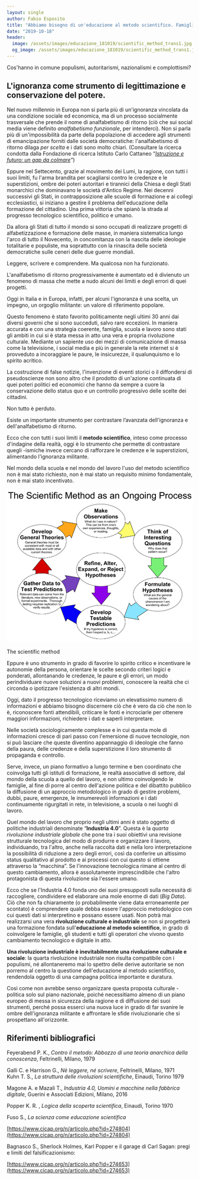 ```yaml
---
layout: single
author: Fabio Esposito
title: "Abbiamo bisogno di un'educazione al metodo scientifico. Famiglia, scuola e lavoro 4.0"
date: "2019-10-18"
header:
  image: /assets/images/educazione_181019/scientific_method_trans1.jpg
  og_image: /assets/images/educazione_181019/scientific_method_trans1.jpg
---
```


Cos'hanno in comune populismi, autoritarismi, nazionalismi e complottismi? 

## L'ignoranza come strumento di legittimazione e conservazione del potere.

Nel nuovo millennio in Europa non si parla più di un'ignoranza vincolata da una condizione sociale ed economica, ma di un processo socialmente trasversale che prende il nome di analfabetismo di ritorno (ciò che sui social media viene definito _analfabetismo funzionale_, per intenderci). Non si parla più di un'impossibilità da parte della popolazione di accedere agli strumenti di emancipazione forniti dalle società democratiche: l'analfabetismo di ritorno dilaga _per scelta_ e i dati sono molto chiari. (Consultare la ricerca condotta dalla Fondazione di ricerca Istituto Carlo Cattaneo “_[Istruzione e futuro: un gap da colmare](https://www.cattaneo.org/2019/05/02/istruzione-e-futuro-un-gap-da-colmare/)”_)

Eppure nel Settecento, grazie al movimento dei Lumi, la ragione, con tutti i suoi limiti, fu l'arma brandita per scagliarsi contro le credenze e le superstizioni, ombre dei poteri autoritari e tirannici della Chiesa e degli Stati monarchici che dominavano le società d'Antico Regime. Nei decenni successivi gli Stati, in contrapposizione alle scuole di formazione e ai collegi ecclesiastici, si iniziano a gestire il problema dell'educazione della formazione del cittadino. Una prima vittoria che spianò la strada al progresso tecnologico scientifico, politico e umano.

Da allora gli Stati di tutto il mondo si sono occupati di realizzare progetti di alfabetizzazione e formazione delle masse, in maniera sistematica lungo l'arco di tutto il Novecento, in concomitanza con la nascita delle ideologie totalitarie e populiste, ma soprattutto con la rinascita delle società democratiche sulle ceneri delle due guerre mondiali.

Leggere, scrivere e comprendere. Ma qualcosa non ha funzionato.

L'analfabetismo di ritorno progressivamente è aumentato ed è divienuto un fenomeno di massa che mette a nudo alcuni dei limiti e degli errori di quei progetti.

Oggi in Italia e in Europa, infatti, per alcuni l'ignoranza è una scelta, un impegno, un orgoglio militante: un valore di riferimento popolare.

Questo fenomeno è stato favorito politicamente negli ultimi 30 anni dai diversi governi che si sono succeduti, salvo rare eccezioni. In maniera accurata e con una strategia coerente, famiglia, scuola e lavoro sono stati gli ambiti in cui si è stata messa in atto una vera e propria rivoluzione culturale. Mediante un sapiente uso dei mezzi di comunicazione di massa come la televisione, i social media e più in generale la rete internet si è provveduto a incoraggiare le paure, le insicurezze, il qualunquismo e lo spirito acritico.

La costruzione di false notizie, l'invenzione di eventi storici o il diffondersi di pseudoscienze non sono altro che il prodotto di un'azione continuata di quei poteri politici ed economici che hanno da sempre a cuore la conservazione dello status quo e un controllo progressivo delle scelte dei cittadini.

Non tutto è perduto.

Esiste un importante strumento per contrastare l’avanzata dell'ignoranza e dell'analfabetismo di ritorno. 

Ecco che con tutti i suoi limiti il **metodo scientifico**, inteso come processo d'indagine della realtà, oggi è lo strumento che permette di contrastare quegli -ismiche invece cercano di rafforzare le credenze e le superstizioni, alimentando l'ignoranza militante.

Nel mondo della scuola e nel mondo del lavoro l'uso del metodo scientifico non è mai stato richiesto, non è mai stato un requisito minimo fondamentale, non è mai stato incentivato.

![](/assets/images/educazione_181019/scientific-method-1.png)

The scientific method  

Eppure è uno strumento in grado di favorire lo spirito critico e incentivare le autonomie della persona, orientare le scelte secondo criteri logici e ponderati, allontanando le credenze, le paure e gli errori, un modo perindividuare nuove soluzioni a nuovi problemi, conoscere la realtà che ci circonda o ipotizzare l'esistenza di altri mondi.

Oggi, dato il progresso tecnologico riceviamo un elevatissimo numero di informazioni e abbiamo bisogno discernere ciò che è vero da ciò che non lo è, riconoscere fonti attendibili, criticare le fonti e incrociarle per ottenere maggiori informazioni, richiedere i dati e saperli interpretare.

Nelle società sociologicamente complesse e in cui questa mole di informazioni cresce di pari passo con l'emersione di nuove tecnologie, non si può lasciare che queste diventino appannaggio di ideologie che fanno della paura, delle credenze e della superstizione il loro strumento di propaganda e controllo.

Serve, invece, un piano formativo a lungo termine e ben coordinato che coinvolga tutti gli istituti di formazione, le realtà associative di settore, dal mondo della scuola a quello del lavoro, e non ultimo coinvolgendo le famiglie, al fine di porre al centro dell'azione politica e del dibattito pubblico la diffusione di un approccio metodologico in grado di gestire problemi, dubbi, paure, emergenze, le innumerevoli informazioni e i dati continuamente rigurgitati in rete, in televisione, a scuola o nei luoghi di lavoro. 

Quel mondo del lavoro che proprio negli ultimi anni è stato oggetto di politiche industriali denominate “**Industria 4.0**”. Questa è la _quarta rivoluzione industriale globale_ che pone tra i suoi obiettivi una revisione strutturale tecnologica del modo di produrre e organizzare il lavoro, individuando, tra l'altro, anche nella raccolta dati e nella loro interpretazione la possibilità di riduzione a zero degli errori, così da conferire un altissimo status qualitativo al prodotto e ai processi con cui questo si ottiene attraverso la “macchina”. Se l'innovazione tecnologica rimane al centro di questo cambiamento, allora è assolutamente imprescindibile che l'altro protagonista di questa rivoluzione sia l'essere umano.

Ecco che se l'Industria 4.0 fonda uno dei suoi presupposti sulla necessità di raccogliere, condividere ed elaborare una mole enorme di dati (_Big Data_). Ciò che non fa chiaramente (o probabilmente viene data erroneamente per scontato) è comprendere quale debba essere l'approccio metodologico con cui questi dati si interpretino e possano essere usati. Non potrà mai realizzarsi una vera **rivoluzione culturale e industriale** se non si progetterà una formazione fondata sull'**educazione al metodo scientifico**, in grado di coinvolgere le famiglie, gli studenti e tutti gli operatori che vivono questo cambiamento tecnologico e digitale in atto.

**Una rivoluzione industriale è inevitabilmente una rivoluzione culturale e sociale**: la quarta rivoluzione industriale non risulta compatibile con i populismi, né allontaneremo mai lo spettro delle derive autoritarie se non porremo al centro la questione dell'educazione al metodo scientifico, rendendola oggetto di una campagna politica importante e duratura. 

Così come non avrebbe senso organizzare questa proposta culturale - politica solo sul piano nazionale, poiché necessitiamo almeno di un piano europeo di messa in sicurezza della ragione e di diffusione dei suoi strumenti, perché possa esserci una nuova luce in grado di far svanire le ombre dell'ignoranza militante e affrontare le sfide rivoluzionarie che si prospettano all'orizzonte.

## Riferimenti bibliografici

  
Feyerabend P. K., _Contro il metodo: Abbozzo di una teoria anarchica della conoscenza_, Feltrinelli, Milano, 1979

Galli C. e Harrison G., _Nè leggere, né scrivere_, Feltrinelli, Milano, 1971  
Kuhn T. S., _La struttura delle rivoluzioni scientifiche_, Einaudi, Torino 1979

Magone A. e Mazali T., _Industria 4.0, Uomini e macchine nella fabbrica digitale_, Guerini e Associati Edizioni, Milano, 2016

Popper K. R. , _Logica della scoperta scientifica_, Einaudi, Torino 1970

Fuso S., _La scienza come educazione scientifica_

[https://www.cicap.org/n/articolo.php?id=274804](https://www.cicap.org/n/articolo.php?id=274804)

Bagnasco S., Sherlock Holmes, Karl Popper e il garage di Carl Sagan: pregi e limiti del falsificazionismo:

[https://www.cicap.org/n/articolo.php?id=274653](https://www.cicap.org/n/articolo.php?id=274653)
